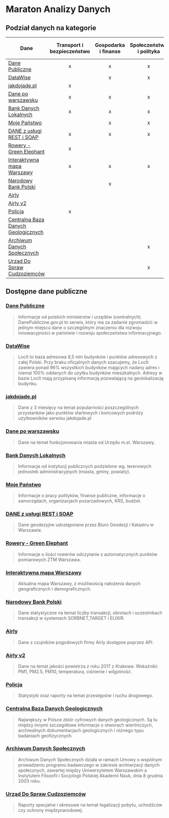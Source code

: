 # Maraton Analizy Danych

## Podział danych na kategorie

Dane | Transport i bezpieczeństwo | Gospodarka i finanse | Społeczeństwo i polityka | Środowisko naturalne i rolnictwo
--- | :---: | :---: | :---: | :---: 
[Dane Publiczne](https://github.com/dstawinski/Maraton-Analizy-Danych#dane-publiczne) | x | x | x | x
[DataWise](https://github.com/dstawinski/Maraton-Analizy-Danych#datawise) |  | x | x |  |
[jakdojade.pl](https://github.com/dstawinski/Maraton-Analizy-Danych#jakdojadepl) | x |  |  | 
[Dane po warszawsku](https://github.com/dstawinski/Maraton-Analizy-Danych#dane-po-warszawsku) | x | x | x | x 
[Bank Danych Lokalnych](https://github.com/dstawinski/Maraton-Analizy-Danych#bank-danych-lokalnych) | x | x | x | x 
[Moje Państwo](https://github.com/dstawinski/Maraton-Analizy-Danych#moje-pa%C5%84stwo) |  | x | x | 
[DANE z usługi REST i SOAP](https://github.com/dstawinski/Maraton-Analizy-Danych#dane-z-us%C5%82ugi-rest-i-soap) | x | x | x | x 
[Rowery - Green Elephant](https://github.com/dstawinski/Maraton-Analizy-Danych#rowery---green-elephant) | x |  |  | 
[Interaktywna mapa Warszawy](https://github.com/dstawinski/Maraton-Analizy-Danych#interaktywna-mapa-warszawy) | x | x | x | x 
[Narodowy Bank Polski](https://github.com/dstawinski/Maraton-Analizy-Danych#narodowy-bank-polski) |  | x |  | 
[Airly](https://github.com/dstawinski/Maraton-Analizy-Danych#airly) |  |  |  | x 
[Airly v2](https://github.com/dstawinski/Maraton-Analizy-Danych#airly-v2) |  |  |  | x 
[Policja](https://github.com/dstawinski/Maraton-Analizy-Danych#policja) | x |  |  | 
[Centralna Baza Danych Geologicznych](https://github.com/dstawinski/Maraton-Analizy-Danych#centralna-baza-danych-geologicznych) |  |  |  | x 
[Archiwum Danych Społecznych](https://github.com/dstawinski/Maraton-Analizy-Danych#archiwum-danych-spo%C5%82ecznych) |  |  | x | 
[Urząd Do Spraw Cudzoziemców](https://github.com/dstawinski/Maraton-Analizy-Danych#urz%C4%85d-do-spraw-cudzoziemc%C3%B3w) |  |  | x | 

## Dostępne dane publiczne

### [Dane Publiczne](https://danepubliczne.gov.pl/dataset)

> Informacje od polskich ministerstw i urzędów (centralnych). DanePubliczne.gov.pl to serwis, który ma za zadanie zgromadzić w jednym miejscu dane o szczególnym znaczeniu dla rozwoju innowacyjności w państwie i rozwoju społeczeństwa informacyjnego.

### [DataWise](https://github.com/dstawinski/Maraton-Analizy-Danych/tree/master/DataWise)

> LocIt to baza adresowa 8,5 mln budynków i punktów adresowych z całej Polski. Przy braku oficjalnych danych szacujemy, że LocIt zawiera ponad 96% wszystkich budynków mających nadany adres i niemal 100% oddanych do użytku budynków mieszkalnych. Adresy w bazie LocIt mają przypisaną informację pozwalającą na geolokalizację budynku.

### [jakdojade.pl](https://github.com/dstawinski/Maraton-Analizy-Danych/tree/master/jakdojade.pl)

> Dane z 3 miesięcy na temat popularności poszczególnych przystanków jako punktów startowych i końcowych podróży użytkowników serwisu jakdojade.pl
    
### [Dane po warszawsku](http://www.danepowarszawsku.pl/)

> Dane na temat funkcjonowania miasta od Urzędu m.st. Warszawy.
    
### [Bank Danych Lokalnych](https://bdl.stat.gov.pl/BDL/start)

> Informacje od instytucji publicznych podzielone wg. terenowych jednostek administracyjnych (miasta, gminy, powiaty).
    
### [Moje Państwo](https://mojepanstwo.pl/)

> Informacje o pracy polityków, finanse publiczne, informacje o samorządach, organizacjach pozarzadowych, KRS, budżet.
    
### [DANE z usługi REST i SOAP](http://www.mapa.um.warszawa.pl/files/Dokumentacja_uslug_REST_SOAP_BGiK.pdf)

> Dane geodezyjne udostępniane przez Biuro Geodezji i Katastru w Warszawie. 

### [Rowery - Green Elephant](http://greenelephant.pl/shiny/rowery/)

> Informacje o ilości rowerów odczytanie z automatycznych punktów pomiarowych ZTM Warszawa.

### [Interaktywna mapa Warszawy](http://www.mapa.um.warszawa.pl/mapaApp1/mapa?service=mapa)

> Aktualna mapa Warszawy, z możliwością nałożenia danych geograficznych i demograficznych.
    
### [Narodowy Bank Polski](http://www.nbp.pl/home.aspx?f=/systemplatniczy/dane/dane_statystyczne.html)

> Dane statystyczne na temat liczby transakcji, obrotach i uczestnikach transakcji w systemach SORBNET,TARGET i ELIXIR.
    
### [Airly](https://developer.airly.eu/)

> Dane z czujników pogodowych firmy Airly dostępne poprzez API.
    
### [Airly v2](https://www.kaggle.com/datascienceairly/air-quality-data-from-extensive-network-of-sensors)

> Dane na temat jakości powietrza z roku 2017 z Krakowa. Wskaźniki: PM1, PM2.5, PM10, temperatura, ciśnienie i wilgotność.
    
### [Policja](http://statystyka.policja.pl/)

> Statystyki oraz raporty na temat przestępstw i ruchu drogowego.
    
### [Centralna Baza Danych Geologicznych](https://www.pgi.gov.pl/dane-geologiczne/geologiczne-bazy-danych.html)

> Największy w Polsce zbiór cyfrowych danych geologicznych. Są tu między innymi szczegółowe informacje o otworach wiertniczych, archiwalnych dokumentacjach geologicznych i różnego typu badaniach geofizycznych.
    
### [Archiwum Danych Społecznych](http://www.ads.org.pl/)

> Archiwum Danych Społecznych działa w ramach Umowy o wspólnym prowadzeniu programu badawczego w zakresie archiwizacji danych społecznych, zawartej między Uniwersytetem Warszawskim a Instytutem Filozofii i Socjologii Polskiej Akademii Nauk, dnia 8 grudnia 2003 roku.

### [Urząd Do Spraw Cudzoziemców](https://www.udsc.gov.pl)

> Raporty specjalne i okresowe na temat legalizacji pobytu, uchodźców czy ochrony międzynarodowej.
    

    


